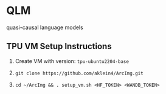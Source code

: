 # QLM
quasi-causal language models


## TPU VM Setup Instructions

1. Create VM with version: `tpu-ubuntu2204-base`

2. `git clone https://github.com/aklein4/ArcImg.git`

3. `cd ~/ArcImg && . setup_vm.sh <HF_TOKEN> <WANDB_TOKEN>`